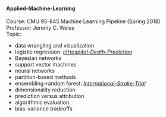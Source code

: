 #### Applied-Machine-Learning
Course: CMU 95-845 Machine Learning Pipeline (Spring 2018)  
Professor: Jeremy C. Weiss  
Topic: 
* data wrangling and visualization  
* logistic regression: [_InHospital-Death-Prediction_](https://github.com/YaTingChang0620/Applied-Machine-Learning/blob/master/InHospital-Death-Prediction.rmd)
* Bayesian networks  
* support vector machines
* neural networks
* partition-based methods
* ensembling-random forest: [_International-Stroke-Trial_](https://github.com/YaTingChang0620/Applied-Machine-Learning/blob/master/Internation-Stroke-Trial.rmd)
* dimensionality reduction
* prediction versus attribution
* algorithmic evaluation
* bias-variance tradeoffs







